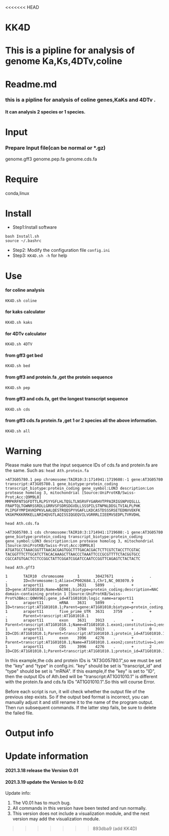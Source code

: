 <<<<<<< HEAD
# KK4D
This is a pipline for analysis of genome Ka,Ks,4DTv,coline
=======
# Readme.md
### this is a pipline for analysis of coline genes,KaKs and 4DTv .
#### It can analysis 2 species or 1 species.

# Input 
###  Prepare Input file(can be normal or *.gz)
genome.gff3 
genome.pep.fa 
genome.cds.fa

# Require
conda,linux

# Install
- Step1:Install software
```
bash Install.sh
source ~/.bashrc
```
- Step2: Modify the configuration file `config.ini`
- Step3: `KK4D.sh -h` for help

# Use
#### for coline analysis
`KK4D.sh coline`

#### for kaks calculator
`KK4D.sh kaks`

#### for 4DTv calculator
`KK4D.sh 4DTV`

#### from gff3 get bed 
`KK4D.sh bed`

#### from gff3 and protein.fa ,get the protein sequence
`KK4D.sh pep`

#### from gff3 and cds.fa, get the longest transcript sequence
`KK4D.sh cds`

#### from gff3 cds.fa  protein.fa ,get 1 or 2 species all the above information.
`KK4D.sh all `

# Warning
Please make sure that the input sequence IDs of cds.fa and protein.fa are the same.
Such as:
`head Ath.protein.fa`
```
>AT3G05780.1 pep chromosome:TAIR10:3:1714941:1719608:-1 gene:AT3G05780 transcript:AT3G05780.1 gene_biotype:protein_coding transcript_biotype:protein_coding gene_symbol:LON3 description:Lon protease homolog 3, mitochondrial [Source:UniProtKB/Swiss-Prot;Acc:Q9M9L8]
MMPKRFNTSGFDTTLRLPSYYGFLHLTQSLTLNSRVFYGARHVTPPAIRIGSNPVQSLLL
FRAPTQLTGWNRSSRDLLGRRVSFSDRSDGVDLLSSSPILSTNPNLDDSLTVIALPLPHK
PLIPGFYMPIHVKDPKVLAALQESTRQQSPYVGAFLLKDCASTDSSSRSETEDNVVEKFK
VKGKPKKKRRKELLNRIHQVGTLAQISSIQGEQVILVGRRRLIIEEMVSEDPLTVRVDHL
```
`head Ath.cds.fa`
```
>AT3G05780.1 cds chromosome:TAIR10:3:1714941:1719608:-1 gene:AT3G05780 gene_biotype:protein_coding transcript_biotype:protein_coding gene_symbol:LON3 description:Lon protease homolog 3, mitochondrial [Source:UniProtKB/Swiss-Prot;Acc:Q9M9L8]
ATGATGCCTAAACGGTTTAACACGAGTGGCTTTGACACGACTCTTCGTCTACCTTCGTAC
TACGGTTTCTTGCATCTTACACAAAGCTTAACCCTAAATTCCCGCGTTTTCTACGGTGCC
CGCCATGTGACTCCTCCGGCTATTCGGATCGGATCCAATCCGGTTCAGAGTCTACTACTC
```
`head Ath.gff3`
```
1       TAIR10  chromosome      1       30427671        .       .       .       ID=chromosome:1;Alias=CP002684.1,Chr1,NC_003070.9
1       araport11       gene    3631    5899    .       +       .       ID=gene:AT1G01010;Name=NAC001;biotype=protein_coding;description=NAC domain-containing protein 1 [Source:UniProtKB/Swiss-Prot%3BAcc:Q0WV96];gene_id=AT1G01010;logic_name=araport11
1       araport11       mRNA    3631    5899    .       +       .       ID=transcript:AT1G01010.1;Parent=gene:AT1G01010;biotype=protein_coding;transcript_id=AT1G01010.1
1       araport11       five_prime_UTR  3631    3759    .       +       .       Parent=transcript:AT1G01010.1
1       araport11       exon    3631    3913    .       +       .       Parent=transcript:AT1G01010.1;Name=AT1G01010.1.exon1;constitutive=1;ensembl_end_phase=1;ensembl_phase=-1;exon_id=AT1G01010.1.exon1;rank=1
1       araport11       CDS     3760    3913    .       +       0       ID=CDS:AT1G01010.1;Parent=transcript:AT1G01010.1;protein_id=AT1G01010.1
1       araport11       exon    3996    4276    .       +       .       Parent=transcript:AT1G01010.1;Name=AT1G01010.1.exon2;constitutive=1;ensembl_end_phase=0;ensembl_phase=1;exon_id=AT1G01010.1.exon2;rank=2
1       araport11       CDS     3996    4276    .       +       2       ID=CDS:AT1G01010.1;Parent=transcript:AT1G01010.1;protein_id=AT1G01010.1
```
In this example,the cds and protein IDs is "AT3G05780.1",so we must be set the "key" and "type" in config.ini. "key" should be set is "transcript_id" and "type" should be set is "mRNA".
If this example,if the "key" is set to "ID", then the output IDs of Ath.bed will be "transcript:AT1G01010.1" is different with the protein.fa and cds.fa IDs "AT1G01010.1".So this will course Error.

Before each script is run, it will check whether the output file of the previous step exists. So if the output bed format is incorrect, you can manually adjust it and still rename it to the name of the program output. Then run subsequent commands. If the latter step fails, be sure to delete the failed file.
# Output info

 
# Update information
#### 2021.3.18 release the Version 0.01
#### 2021.3.19 update the Version to 0.02
Update info:
1. The V0.01 has to much bug.
2. All commands in this version have been tested and run normally.
3. This version does not include a visualization module, and the next version may add the visualization module.




>>>>>>> 893dba9 (add KK4D)

